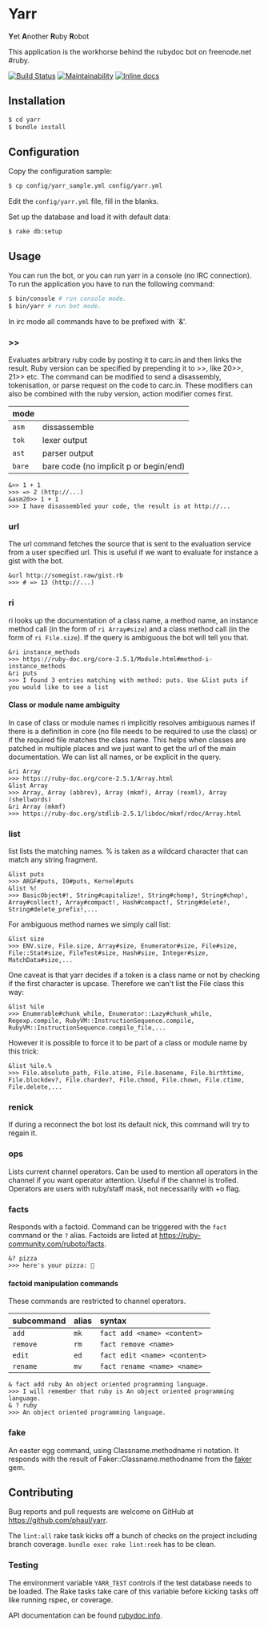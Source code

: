 # Yarr

**Y**et **A**nother **R**uby **R**obot

This application is the workhorse behind the rubydoc bot on freenode.net #ruby.

[![Build Status](https://travis-ci.org/phaul/yarr.svg?branch=master)](https://travis-ci.org/phaul/yarr)
[![Maintainability](https://api.codeclimate.com/v1/badges/4a48c3a34babe2af4e8f/maintainability)](https://codeclimate.com/github/phaul/yarr/maintainability)
[![Inline docs](http://inch-ci.org/github/phaul/yarr.svg?branch=master)](http://inch-ci.org/github/phaul/yarr)

## Installation

```bash
$ cd yarr
$ bundle install
```

## Configuration

Copy the configuration sample:

```bash
$ cp config/yarr_sample.yml config/yarr.yml
```

Edit the `config/yarr.yml` file, fill in the blanks.

Set up the database and load it with default data:

```
$ rake db:setup
```

## Usage

You can run the bot, or you can run yarr in a console (no IRC connection).
To run the application you have to run the following command:

```bash
$ bin/console # run console mode.
$ bin/yarr # run bot mode.
```

In irc mode all commands have to be prefixed with `&'.

### >>

Evaluates arbitrary ruby code by posting it to carc.in and then links the
result. Ruby version can be specified by prepending it to >>, like 20>>, 21>>
etc. The command can be modified to send a disassembly, tokenisation, or parse
request on the code to carc.in. These modifiers can also be combined with the
ruby version, action modifier comes first.

 | mode     |                                        |
 | :------- | :------------------------------------- |
 | `asm`    | dissassemble                           |
 | `tok`    | lexer output                           |
 | `ast`    | parser output                          |
 | `bare`   | bare code (no implicit p or begin/end) |

```
&>> 1 + 1
>>> => 2 (http://...)
&asm20>> 1 + 1
>>> I have disassembled your code, the result is at http://...
```

### url

The url command fetches the source that is sent to the evaluation service from
a user specified url. This is useful if we want to evaluate for instance a gist
with the bot.

```
&url http://somegist.raw/gist.rb
>>> # => 13 (http://...)
```

### ri

ri looks up the documentation of a class name, a method name, an instance
method call (in the form of `ri Array#size`) and a class method call (in the
form of `ri File.size`). If the query is ambiguous the bot will tell you that.

```
&ri instance_methods
>>> https://ruby-doc.org/core-2.5.1/Module.html#method-i-instance_methods
&ri puts
>>> I found 3 entries matching with method: puts. Use &list puts if you would like to see a list
```

#### Class or module name ambiguity

In case of class or module names ri implicitly resolves ambiguous names if
there is a definition in core (no file needs to be required to use the class)
or if the required file matches the class name. This helps when classes are
patched in multiple places and we just want to get the url of the main
documentation. We can list all names, or be explicit in the query.

```
&ri Array
>>> https://ruby-doc.org/core-2.5.1/Array.html
&list Array
>>> Array, Array (abbrev), Array (mkmf), Array (rexml), Array (shellwords)
&ri Array (mkmf)
>>> https://ruby-doc.org/stdlib-2.5.1/libdoc/mkmf/rdoc/Array.html
```


### list

list lists the matching names. % is taken as a wildcard character that can
match any string fragment.

```
&list puts
>>> ARGF#puts, IO#puts, Kernel#puts
&list %!
>>> BasicObject#!, String#capitalize!, String#chomp!, String#chop!, Array#collect!, Array#compact!, Hash#compact!, String#delete!, String#delete_prefix!,...
```

For ambiguous method names we simply call list:

```
&list size
>>> ENV.size, File.size, Array#size, Enumerator#size, File#size, File::Stat#size, FileTest#size, Hash#size, Integer#size, MatchData#size,...
```

One caveat is that yarr decides if a token is a class name or not by checking
if the first character is upcase. Therefore we can't list the File class this
way:

```
&list %ile
>>> Enumerable#chunk_while, Enumerator::Lazy#chunk_while, Regexp.compile, RubyVM::InstructionSequence.compile, RubyVM::InstructionSequence.compile_file,...
```

However it is possible to force it to be part of a class or module name by this trick:

```
&list %ile.%
>>> File.absolute_path, File.atime, File.basename, File.birthtime, File.blockdev?, File.chardev?, File.chmod, File.chown, File.ctime, File.delete,...
```

### renick

If during a reconnect the bot lost its default nick, this command will try to regain it.

### ops

Lists current channel operators. Can be used to mention all operators in the channel if you want operator attention. Useful if the channel is trolled. Operators are users with ruby/staff mask, not necessarily with +o flag.

### facts

Responds with a factoid. Command can be triggered with the `fact` command or the `?` alias. Factoids are listed at https://ruby-community.com/ruboto/facts.

```
&? pizza
>>> here's your pizza: 🍕
```

#### factoid manipulation commands

These commands are restricted to channel operators.

 | subcommand | alias | syntax                                 |
 | :-------   | :---  | :------------------------------------- |
 | `add`      | `mk`  | `fact add <name> <content>`            |
 | `remove`   | `rm`  | `fact remove <name>`                   |
 | `edit`     | `ed`  | `fact edit <name> <content>`           |
 | `rename`   | `mv`  | `fact rename <name> <name>`            |

```
& fact add ruby An object oriented programming language.
>>> I will remember that ruby is An object oriented programming language.
& ? ruby
>>> An object oriented programming language.
```

### fake

An easter egg command, using Classname.methodname ri notation. It responds with
the result of Faker::Classname.methodname from the
[faker](https://github.com/stympy/faker) gem.

## Contributing

Bug reports and pull requests are welcome on GitHub at https://github.com/phaul/yarr.

The `lint:all` rake task kicks off a bunch of checks on the project including
branch coverage. `bundle exec rake lint:reek` has to be clean.

### Testing

The environment variable `YARR_TEST` controls if the test database needs to be
loaded. The Rake tasks take care of this variable before kicking tasks off like
running rspec, or coverage.

API documentation can be found
[rubydoc.info](https://www.rubydoc.info/github/phaul/yarr/master).
